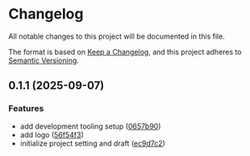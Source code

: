 # Changelog

All notable changes to this project will be documented in this file.

The format is based on [Keep a Changelog](https://keepachangelog.com/en/1.0.0/),
and this project adheres to [Semantic Versioning](https://semver.org/spec/v2.0.0.html).



## 0.1.1 (2025-09-07)


### Features

* add development tooling setup ([0657b90](https://github.com/HeoJeongBo/fastlane-autocomplete/commit/0657b909d9d668a461f8a487a23acde78de33eea))
* add logo ([56f54f3](https://github.com/HeoJeongBo/fastlane-autocomplete/commit/56f54f3f6e85b4e0cf11c0cf04a3b28dc478c1b5))
* initialize project setting and draft ([ec9d7c2](https://github.com/HeoJeongBo/fastlane-autocomplete/commit/ec9d7c2ed5a5b7d3422f84f9ba229e826acd334b))
